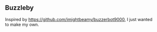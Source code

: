 ## Buzzleby

Inspired by https://github.com/imightbeamy/buzzerbot9000, I just wanted to make my own.
